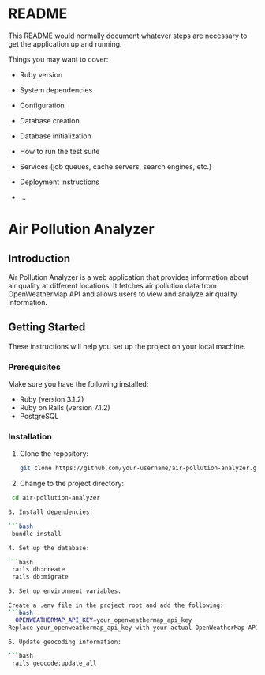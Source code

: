 # README

This README would normally document whatever steps are necessary to get the
application up and running.

Things you may want to cover:

* Ruby version

* System dependencies

* Configuration

* Database creation

* Database initialization

* How to run the test suite

* Services (job queues, cache servers, search engines, etc.)

* Deployment instructions

* ...

# Air Pollution Analyzer

## Introduction

Air Pollution Analyzer is a web application that provides information about air quality at different locations. It fetches air pollution data from OpenWeatherMap API and allows users to view and analyze air quality information.

## Getting Started

These instructions will help you set up the project on your local machine.

### Prerequisites

Make sure you have the following installed:

- Ruby (version 3.1.2)
- Ruby on Rails (version 7.1.2)
- PostgreSQL

### Installation

1. Clone the repository:

   ```bash
   git clone https://github.com/your-username/air-pollution-analyzer.git

2. Change to the project directory:

  ```bash
   cd air-pollution-analyzer

3. Install dependencies:

  ```bash
   bundle install

4. Set up the database:

  ```bash
   rails db:create
   rails db:migrate

5. Set up environment variables:

  Create a .env file in the project root and add the following:
  ```bash
    OPENWEATHERMAP_API_KEY=your_openweathermap_api_key
  Replace your_openweathermap_api_key with your actual OpenWeatherMap API key.

6. Update geocoding information:

  ```bash
   rails geocode:update_all
